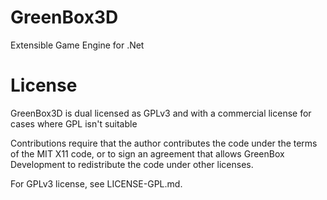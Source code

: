 GreenBox3D
==========
Extensible Game Engine for .Net

License
==========
GreenBox3D is dual licensed as GPLv3 and with a commercial license for cases where GPL isn't suitable

Contributions  require that the author contributes the code under the terms of the MIT X11 code, or
to sign an agreement that allows GreenBox Development to redistribute the code under other licenses.

For GPLv3 license, see LICENSE-GPL.md.

